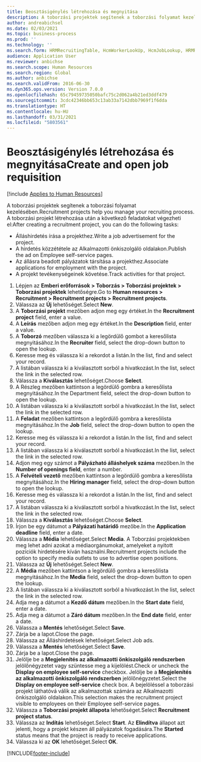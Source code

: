 ```yaml
---
title: Beosztásigénylés létrehozása és megnyitása
description: A toborzási projektek segítenek a toborzási folyamat kezelésében.
author: andreabichsel
ms.date: 02/03/2021
ms.topic: business-process
ms.prod: ''
ms.technology: ''
ms.search.form: HRMRecruitingTable, HcmWorkerLookUp, HcmJobLookup, HRMRecruitingMedia, HRMRecruitingJobAd, HcmPersonnelManagementWorkspace
audience: Application User
ms.reviewer: anbichse
ms.search.scope: Human Resources
ms.search.region: Global
ms.author: anbichse
ms.search.validFrom: 2016-06-30
ms.dyn365.ops.version: Version 7.0.0
ms.openlocfilehash: 65c79459735050bafc75c2d062a4b21ed3ddf479
ms.sourcegitcommit: 3cdc42346bb653c13ab33a7142dbb7969f1f6dda
ms.translationtype: HT
ms.contentlocale: hu-HU
ms.lasthandoff: 03/31/2021
ms.locfileid: "5803561"
---
```

# <a name="create-and-open-job-requisition"></a><span data-ttu-id="96951-103">Beosztásigénylés létrehozása és megnyitása</span><span class="sxs-lookup"><span data-stu-id="96951-103">Create and open job requisition</span></span>

[!include [Applies to Human Resources](../includes/applies-to-hr.md)]

<span data-ttu-id="96951-104">A toborzási projektek segítenek a toborzási folyamat kezelésében.</span><span class="sxs-lookup"><span data-stu-id="96951-104">Recruitment projects help you manage your recruiting process.</span></span> <span data-ttu-id="96951-105">A toborzási projekt létrehozása után a következő feladatokat végezheti el:</span><span class="sxs-lookup"><span data-stu-id="96951-105">After creating a recruitment project, you can do the following tasks:</span></span>

- <span data-ttu-id="96951-106">Álláshirdetés írása a projekthez.</span><span class="sxs-lookup"><span data-stu-id="96951-106">Write a job advertisement for the project.</span></span>
- <span data-ttu-id="96951-107">A hirdetés közzététele az Alkalmazotti önkiszolgáló oldalakon.</span><span class="sxs-lookup"><span data-stu-id="96951-107">Publish the ad on Employee self-service pages.</span></span>
- <span data-ttu-id="96951-108">Az állásra beadott pályázatok társítása a projekthez.</span><span class="sxs-lookup"><span data-stu-id="96951-108">Associate applications for employment with the project.</span></span>
- <span data-ttu-id="96951-109">A projekt tevékenységeinek követése.</span><span class="sxs-lookup"><span data-stu-id="96951-109">Track activities for that project.</span></span> 

1. <span data-ttu-id="96951-110">Lépjen az **Emberi erőforrások > Toborzás > Toborzási projektek > Toborzási projektek** lehetőségre.</span><span class="sxs-lookup"><span data-stu-id="96951-110">Go to **Human resources > Recruitment > Recruitment projects > Recruitment projects**.</span></span>
2. <span data-ttu-id="96951-111">Válassza az **Új** lehetőséget.</span><span class="sxs-lookup"><span data-stu-id="96951-111">Select **New**.</span></span>
3. <span data-ttu-id="96951-112">A **Toborzási projekt** mezőben adjon meg egy értéket.</span><span class="sxs-lookup"><span data-stu-id="96951-112">In the **Recruitment project** field, enter a value.</span></span>
4. <span data-ttu-id="96951-113">A **Leírás** mezőben adjon meg egy értéket.</span><span class="sxs-lookup"><span data-stu-id="96951-113">In the **Description** field, enter a value.</span></span>
5. <span data-ttu-id="96951-114">A **Toborzó** mezőben válassza ki a legördülő gombot a keresőlista megnyitásához.</span><span class="sxs-lookup"><span data-stu-id="96951-114">In the **Recruiter** field, select the drop-down button to open the lookup.</span></span>
6. <span data-ttu-id="96951-115">Keresse meg és válassza ki a rekordot a listán.</span><span class="sxs-lookup"><span data-stu-id="96951-115">In the list, find and select your record.</span></span>
7. <span data-ttu-id="96951-116">A listában válassza ki a kiválasztott sorból a hivatkozást.</span><span class="sxs-lookup"><span data-stu-id="96951-116">In the list, select the link in the selected row.</span></span>
8. <span data-ttu-id="96951-117">Válassza a **Kiválasztás** lehetőséget.</span><span class="sxs-lookup"><span data-stu-id="96951-117">Choose **Select**.</span></span>
9. <span data-ttu-id="96951-118">A Részleg mezőben kattintson a legördülő gombra a keresőlista megnyitásához.</span><span class="sxs-lookup"><span data-stu-id="96951-118">In the Department field, select the drop-down button to open the lookup.</span></span>
10. <span data-ttu-id="96951-119">A listában válassza ki a kiválasztott sorból a hivatkozást.</span><span class="sxs-lookup"><span data-stu-id="96951-119">In the list, select the link in the selected row.</span></span>
11. <span data-ttu-id="96951-120">A **Feladat** mezőben kattintson a legördülő gombra a keresőlista megnyitásához.</span><span class="sxs-lookup"><span data-stu-id="96951-120">In the **Job** field, select the drop-down button to open the lookup.</span></span>
12. <span data-ttu-id="96951-121">Keresse meg és válassza ki a rekordot a listán.</span><span class="sxs-lookup"><span data-stu-id="96951-121">In the list, find and select your record.</span></span>
13. <span data-ttu-id="96951-122">A listában válassza ki a kiválasztott sorból a hivatkozást.</span><span class="sxs-lookup"><span data-stu-id="96951-122">In the list, select the link in the selected row.</span></span>
14. <span data-ttu-id="96951-123">Adjon meg egy számot a **Pályázható álláshelyek száma** mezőben.</span><span class="sxs-lookup"><span data-stu-id="96951-123">In the **Number of openings field**, enter a number.</span></span>
15. <span data-ttu-id="96951-124">A **Felvételi vezető** mezőben kattintson a legördülő gombra a keresőlista megnyitásához.</span><span class="sxs-lookup"><span data-stu-id="96951-124">In the **Hiring manager** field, select the drop-down button to open the lookup.</span></span>
16. <span data-ttu-id="96951-125">Keresse meg és válassza ki a rekordot a listán.</span><span class="sxs-lookup"><span data-stu-id="96951-125">In the list, find and select your record.</span></span>
17. <span data-ttu-id="96951-126">A listában válassza ki a kiválasztott sorból a hivatkozást.</span><span class="sxs-lookup"><span data-stu-id="96951-126">In the list, select the link in the selected row.</span></span>
18. <span data-ttu-id="96951-127">Válassza a **Kiválasztás** lehetőséget.</span><span class="sxs-lookup"><span data-stu-id="96951-127">Choose **Select**.</span></span>
19. <span data-ttu-id="96951-128">Írjon be egy dátumot a **Pályázati határidő** mezőbe.</span><span class="sxs-lookup"><span data-stu-id="96951-128">In the **Application deadline** field, enter a date.</span></span>
20. <span data-ttu-id="96951-129">Válassza a **Média** lehetőséget.</span><span class="sxs-lookup"><span data-stu-id="96951-129">Select **Media**.</span></span> <span data-ttu-id="96951-130">A Toborzási projektekben meg lehet adni azokat a médiaorgánumokat, amelyeket a nyitott pozíciók hirdetésére kíván használni.</span><span class="sxs-lookup"><span data-stu-id="96951-130">Recruitment projects include the option to specify media outlets to use to advertise open positions.</span></span>  
21. <span data-ttu-id="96951-131">Válassza az **Új** lehetőséget.</span><span class="sxs-lookup"><span data-stu-id="96951-131">Select **New**.</span></span>
22. <span data-ttu-id="96951-132">A **Média** mezőben kattintson a legördülő gombra a keresőlista megnyitásához.</span><span class="sxs-lookup"><span data-stu-id="96951-132">In the **Media** field, select the drop-down button to open the lookup.</span></span>
23. <span data-ttu-id="96951-133">A listában válassza ki a kiválasztott sorból a hivatkozást.</span><span class="sxs-lookup"><span data-stu-id="96951-133">In the list, select the link in the selected row.</span></span>
24. <span data-ttu-id="96951-134">Adja meg a dátumot a **Kezdő dátum** mezőben.</span><span class="sxs-lookup"><span data-stu-id="96951-134">In the **Start date** field, enter a date.</span></span>
25. <span data-ttu-id="96951-135">Adja meg a dátumot a **Záró dátum** mezőben.</span><span class="sxs-lookup"><span data-stu-id="96951-135">In the **End date** field, enter a date.</span></span>
26. <span data-ttu-id="96951-136">Válassza a **Mentés** lehetőséget.</span><span class="sxs-lookup"><span data-stu-id="96951-136">Select **Save**.</span></span>
27. <span data-ttu-id="96951-137">Zárja be a lapot.</span><span class="sxs-lookup"><span data-stu-id="96951-137">Close the page.</span></span>
28. <span data-ttu-id="96951-138">Válassza az Álláshirdetések lehetőséget.</span><span class="sxs-lookup"><span data-stu-id="96951-138">Select Job ads.</span></span>
29. <span data-ttu-id="96951-139">Válassza a **Mentés** lehetőséget.</span><span class="sxs-lookup"><span data-stu-id="96951-139">Select **Save**.</span></span>
30. <span data-ttu-id="96951-140">Zárja be a lapot.</span><span class="sxs-lookup"><span data-stu-id="96951-140">Close the page.</span></span>
31. <span data-ttu-id="96951-141">Jelölje be a **Megjelenítés az alkalmazotti önkiszolgáló rendszerben** jelölőnégyzetet vagy szüntesse meg a kijelölést.</span><span class="sxs-lookup"><span data-stu-id="96951-141">Check or uncheck the **Display on employee self-service** checkbox.</span></span> <span data-ttu-id="96951-142">Jelölje be a **Megjelenítés az alkalmazotti önkiszolgáló rendszerben** jelölőnégyzetet.</span><span class="sxs-lookup"><span data-stu-id="96951-142">Select the **Display on employee self-service** check box.</span></span> <span data-ttu-id="96951-143">A bejelöléssel a toborzási projekt láthatóvá válik az alkalmazottak számára az Alkalmazotti önkiszolgáló oldalakon.</span><span class="sxs-lookup"><span data-stu-id="96951-143">This selection makes the recruitment project visible to employees on their Employee self-service pages.</span></span>
32. <span data-ttu-id="96951-144">Válassza a **Toborzási projekt állapota** lehetőséget.</span><span class="sxs-lookup"><span data-stu-id="96951-144">Select **Recruitment project status**.</span></span>
33. <span data-ttu-id="96951-145">Válassza az **Indítás** lehetőséget.</span><span class="sxs-lookup"><span data-stu-id="96951-145">Select **Start**.</span></span> <span data-ttu-id="96951-146">Az **Elindítva** állapot azt jelenti, hogy a projekt készen áll pályázatok fogadására.</span><span class="sxs-lookup"><span data-stu-id="96951-146">The **Started** status means that the project is ready to receive applications.</span></span>  
34. <span data-ttu-id="96951-147">Válassza ki az **OK** lehetőséget.</span><span class="sxs-lookup"><span data-stu-id="96951-147">Select **OK**.</span></span>

[!INCLUDE[footer-include](../includes/footer-banner.md)]